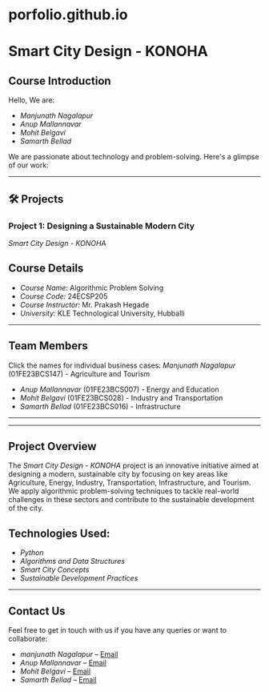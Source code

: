 # porfolio.github.io
# Smart City Design - KONOHA

## Course Introduction

Hello, We are:

- *Manjunath Nagalapur*
- *Anup Mallannavar*
- *Mohit Belgavi*
- *Samarth Bellad* 

We are passionate about technology and problem-solving. Here's a glimpse of our work:

---

## 🛠 Projects

### Project 1: Designing a Sustainable Modern City
*Smart City Design - KONOHA*
## Course Details

- *Course Name:* Algorithmic Problem Solving
- *Course Code:* 24ECSP205
- *Course Instructor:* Mr. Prakash Hegade
- *University:* KLE Technological University, Hubballi

---

## Team Members

Click the names for individual business cases:
*Manjunath Nagalapur* (01FE23BCS147) - Agriculture and Tourism
- *Anup Mallannavar* (01FE23BCS007) - Energy and Education
- *Mohit Belgavi* (01FE23BCS028) - Industry and Transportation
- *Samarth Bellad* (01FE23BCS016) - Infrastructure

---


---

## Project Overview

The *Smart City Design - KONOHA* project is an innovative initiative aimed at designing a modern, sustainable city by focusing on key areas like Agriculture, Energy, Industry, Transportation, Infrastructure, and Tourism. We apply algorithmic problem-solving techniques to tackle real-world challenges in these sectors and contribute to the sustainable development of the city.
## Technologies Used:

- *Python*
- *Algorithms and Data Structures*
- *Smart City Concepts*
- *Sustainable Development Practices*

---

## Contact Us

Feel free to get in touch with us if you have any queries or want to collaborate:

- *manjunath Nagalapur* – [Email](mailto:manjunath.nagalapur@example.com)
- *Anup Mallannavar* – [Email](mailto:anup.mallannavar@example.com)
- *Mohit Belgavi* – [Email](mailto:mohit.belgavi@example.com)
- *Samarth Bellad* – [Email](mailto:samarth.bellad@example.com)
